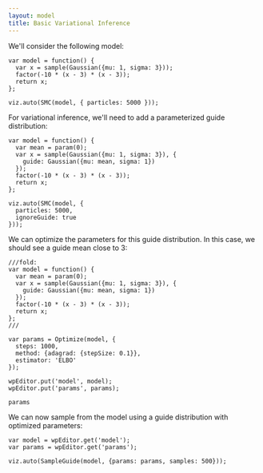 ```yaml
---
layout: model
title: Basic Variational Inference
---
```


We'll consider the following model:

~~~~
var model = function() {
  var x = sample(Gaussian({mu: 1, sigma: 3}));
  factor(-10 * (x - 3) * (x - 3));
  return x;
};

viz.auto(SMC(model, { particles: 5000 }));
~~~~

For variational inference, we'll need to add a parameterized guide distribution:

~~~~
var model = function() {
  var mean = param(0);
  var x = sample(Gaussian({mu: 1, sigma: 3}), {
    guide: Gaussian({mu: mean, sigma: 1})
  });
  factor(-10 * (x - 3) * (x - 3));
  return x;
};

viz.auto(SMC(model, {
  particles: 5000,
  ignoreGuide: true
}));
~~~~

We can optimize the parameters for this guide distribution. In this case, we should see a guide mean close to 3:

~~~~
///fold:
var model = function() {
  var mean = param(0);
  var x = sample(Gaussian({mu: 1, sigma: 3}), {
    guide: Gaussian({mu: mean, sigma: 1})
  });
  factor(-10 * (x - 3) * (x - 3));
  return x;
};
///

var params = Optimize(model, {
  steps: 1000,
  method: {adagrad: {stepSize: 0.1}},
  estimator: 'ELBO'
});

wpEditor.put('model', model);
wpEditor.put('params', params);

params
~~~~

We can now sample from the model using a guide distribution with optimized parameters:

~~~~
var model = wpEditor.get('model');
var params = wpEditor.get('params');

viz.auto(SampleGuide(model, {params: params, samples: 500}));
~~~~